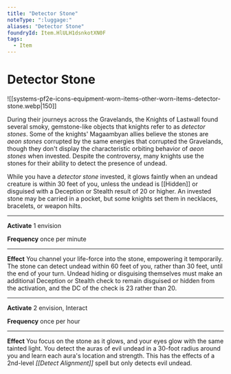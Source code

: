 ```yaml
---
title: "Detector Stone"
noteType: ":luggage:"
aliases: "Detector Stone"
foundryId: Item.HlULH1dsnkotXN0F
tags:
  - Item
---
```


# Detector Stone
![[systems-pf2e-icons-equipment-worn-items-other-worn-items-detector-stone.webp|150]]

During their journeys across the Gravelands, the Knights of Lastwall found several smoky, gemstone-like objects that knights refer to as _detector stones_. Some of the knights' Magaambyan allies believe the stones are _aeon stones_ corrupted by the same energies that corrupted the Gravelands, though they don't display the characteristic orbiting behavior of _aeon stones_ when invested. Despite the controversy, many knights use the stones for their ability to detect the presence of undead.

While you have a _detector stone_ invested, it glows faintly when an undead creature is within 30 feet of you, unless the undead is [[Hidden]] or disguised with a Deception or Stealth result of 20 or higher. An invested stone may be carried in a pocket, but some knights set them in necklaces, bracelets, or weapon hilts.

* * *

**Activate** 1 envision

**Frequency** once per minute

* * *

**Effect** You channel your life-force into the stone, empowering it temporarily. The stone can detect undead within 60 feet of you, rather than 30 feet, until the end of your turn. Undead hiding or disguising themselves must make an additional Deception or Stealth check to remain disguised or hidden from the activation, and the DC of the check is 23 rather than 20.

* * *

**Activate** 2 envision, Interact

**Frequency** once per hour

* * *

**Effect** You focus on the stone as it glows, and your eyes glow with the same tainted light. You detect the auras of evil undead in a 30-foot radius around you and learn each aura's location and strength. This has the effects of a 2nd-level _[[Detect Alignment]]_ spell but only detects evil undead.
